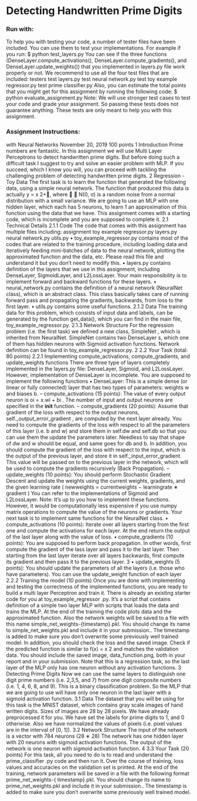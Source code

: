# Detecting Handwritten Prime Digits

### Run with:
To help you with testing your code, a number of tester files have been included.
You can use them to test your implementations. For example if you run:
$ python test_layers.py
You can see if the three functions (DenseLayer.compute_activations(),
DenseLayer.compute_gradients(), and DenseLayer.update_weights()) that
you implemented in layers.py file work properly or not. We recommend to
use all the four test files that are included:
testers
test layers.py
test neural network.py
test toy example regressor.py
test prime classifier.py
Also, you can estimate the total points that you might get for this assignment by running the following code:
$ python evaluate_assignment.py
Note: We will use stronger test cases to test your code and grade
your assignment. So passing these tests does not guarantee anything.
These tests are only meant to help you with this assignment.

### Assignment Instructions:

with Neural Networks
November 20, 2019
100 points
1 Introduction
Prime numbers are fantastic. In this assignment we will use Multi Layer Perceptrons to detect handwritten prime digits. But before doing such a difficult
task I suggest to try and solve an easier problem with MLP. If you succeed,
which I know you will, you can proceed with tackling the challenging problem
of detecting handwritten prime digits.
2 Regression - Toy Data
The first task is to learn the function that generated the following data, using
a simple neural network.
The function that produced this data is actually y = x
2+, where  ∼ N(0, σ)
is a random noise from a normal distribution with a small variance. We are going to use an MLP with one hidden layer, which each has 5 neurons, to learn
1
an approximation of this function using the data that we have. This assignment comes with a starting code, which is incomplete and you are supposed to
complete it.
2.1 Technical Details
2.1.1 Code
The code that comes with this assignment has multiple files including:
assignment
toy example regressor.py
layers.py
neural network.py
utils.py
• toy_example_regressor.py contains most of the codes that are related
to the training procedure, including loading data and iteratively feeding
mini-batches of data to the neural network, plotting the approximated
function and the data, etc. Please read this file and understand it but you
don’t need to modify this.
• layers.py contains definition of the layers that we use in this assignment,
including DenseLayer, SigmoidLayer, and L2LossLayer. Your main responsibility is to implement forward and backward functions for these
layers.
• neural_network.py contains the definition of a neural network (NeuralNet
class), which is an abstract class. This class basically takes care of running
forward pass and propagating the gradients, backwards, from loss to the
first layer.
• utils.py contains some useful functions.
2.1.2 Data
The training data for this problem, which consists of input data and labels, can
be generated by the function get_data(), which you can find in the main file,
toy_example_regressor.py.
2.1.3 Network Structure
For the regression problem (i.e. the first task) we defined a new class, SimpleNet
, which is inherited from NeuralNet. SimpleNet contains two DenseLayer
s, which one of them has hidden neurons with Sigmoid activation functions.
Network definition can be found in toy_example_regressor.py.
2
2.2 Your Task (total: 80 points)
2.2.1 Implementing compute_activations, compute_gradients, and update_weights
functions
There are three type of layers completely implemented in the layers.py file:
DenseLayer, Sigmoid, and L2LossLayer. However, implementation of DenseLayer
is incomplete. You are supposed to implement the following functions
• DenseLayer: This is a simple dense (or linear or fully connected) layer
that has two types of parameters: weights w and biases b.
– compute_activations (15 points): The value of every output neuron
is oi = x.wi + bi
. The number of input and output neurons are
specified in the __init__ function.
– compute_gradients (20 points): Assume that gradient of the loss
with respect to the output neurons, self._output_error_gradient
, are computed by the next layer already. You need to compute the
gradients of the loss with respect to all the parameters of this layer
(i.e. b and w) and store them in self.dw and self.db so that you
can use them the update the parameters later. Needless to say that
shape of dw and w should be equal, and same goes for db and b. In
addition, you should compute the gradient of the loss with respect
to the input, which is the output of the previous layer, and store it
in self._input_error_gradient. This value will be passed on to
the previous layer in the network, which will be used to compute the
gradients recursively (Back Propagation).
– update_weights (10 points): You should perform Stochastic Gradient Descent and update the weights using the current weights, gradients, and the given learning rate ( newweights = currentweights −
learningrate ∗ gradient )
You can refer to the implementations of Sigmoid and L2LossLayer. Note: It’s
up to you how to implement these functions. However, it would be
computationally less expensive if you use numpy matrix operations to
compute the value of the neurons or gradients.
Your next task is to implement same functions for the NeuralNet class.
• compute_activations (10 points): Iterate over all layers starting from the
first one and compute the activations for each layer. At the end return
the output of the last layer along with the value of loss.
• compute_gradients (10 points): You are supposed to perform back propagation. In other words, first compute the gradient of the lass layer and
pass it to the last layer. Then starting from the last layer iterate over
all layers backwards, first compute its gradient and then pass it to the
previous layer.
3
• update_weights (5 points): You should update the parameters of all the
layers (i.e. those who have parameters). You can use the update_weight
function of each layer
2.2.2 Training the model (10 points)
Once you are done with implementing and testing the correctness of the implemented functions, you are ready to build a multi layer Perceptron and train
it.
There is already an existing starter code for you at toy_example_regressor
.py. It’s a script that contains definition of a simple two layer MLP with scripts
that loads the data and trains the MLP. At the end of the training the code
plots data and the approximated function. Also the network weights will be
saved to a file with this name simple_net_weights-{timestamp}.pkl. You
should change its name to simple_net_weights.pkl and include it in
your submission.. The timestamp is added to make sure you don’t overwrite
some previously well trained model.
In addition, you should check the loss and the saved image. Check if the
predicted function is similar to f(x) = x
2 and matches the validation data.
You should include the saved image, data_function.png, both in your
report and in your submission.
Note that this is a regression task, so the last layer of the MLP only has one
neuron without any activation functions.
3 Detecting Prime Digits
Now we can use the same layers to distinguish one digit prime numbers (i.e.
2,3,5, and 7) from one digit composite numbers (i.e. 1, 4, 6, 8, and 9). This is
a binary classification problem. So the MLP that we are going to use will have
only one neuron in the last layer with a sigmoid activation function.
3.1 Data
The dataset that you will be using for this task is the MNIST dataset, which
contains gray scale images of hand written digits. Sizes of images are 28 by
28 pixels. We have already preprocessed it for you. We have set the labels for
prime digits to 1, and 0 otherwise. Also we have normalized the values of pixels
(i.e. pixel values are in the interval of [0, 1]).
3.2 Network Structure
The input of the network is a vector with 784 neurons (28 ∗ 28) The network
has one hidden layer with 20 neurons with sigmoid activation functions. The
output of the network is one neuron with sigmoid activation function.
4
3.3 Your Task (20 points)
For this task, all you need to do is to read and understand the prime_classifier
.py code and then run it. Over the course of training, loss values and accuracies
on the validation set is printed. At the end of the training, network parameters will be saved in a file with the following format prime_net_weights-{
timestamp}.pkl. You should change its name to prime_net_weights.pkl
and include it in your submission.. The timestamp is added to make sure
you don’t overwrite some previously well trained model.